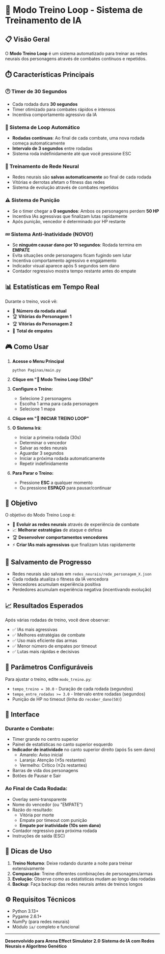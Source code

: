 # 🔄 Modo Treino Loop - Sistema de Treinamento de IA

## 📋 Visão Geral

O **Modo Treino Loop** é um sistema automatizado para treinar as redes neurais dos personagens através de combates contínuos e repetidos.

## ⏱️ Características Principais

### 🕐 Timer de 30 Segundos
- Cada rodada dura **30 segundos**
- Timer otimizado para combates rápidos e intensos
- Incentiva comportamento agressivo da IA

### 🔄 Sistema de Loop Automático
- **Rodadas contínuas**: Ao final de cada combate, uma nova rodada começa automaticamente
- **Intervalo de 3 segundos** entre rodadas
- Sistema roda indefinidamente até que você pressione ESC

### 🧠 Treinamento de Rede Neural
- Redes neurais são **salvas automaticamente** ao final de cada rodada
- Vitórias e derrotas afetam o fitness das redes
- Sistema de evolução através de combates repetidos

### ⚠️ Sistema de Punição
- Se o timer chegar a **0 segundos**: Ambos os personagens perdem **50 HP**
- Incentiva IAs agressivas que finalizam lutas rapidamente
- Após punição, vencedor é determinado por HP restante

### 💤 Sistema Anti-Inatividade (NOVO!)
- Se **ninguém causar dano por 10 segundos**: Rodada termina em **EMPATE**
- Evita situações onde personagens ficam fugindo sem lutar
- Incentiva comportamento agressivo e engajamento
- Indicador visual aparece após 5 segundos sem dano
- Contador regressivo mostra tempo restante antes do empate

## 📊 Estatísticas em Tempo Real

Durante o treino, você vê:
- 🔄 **Número da rodada atual**
- 🏆 **Vitórias do Personagem 1**
- 🏆 **Vitórias do Personagem 2**
- 🤝 **Total de empates**

## 🎮 Como Usar

1. **Acesse o Menu Principal**
   ```
   python Paginas/main.py
   ```

2. **Clique em "🔄 Modo Treino Loop (30s)"**

3. **Configure o Treino:**
   - Selecione 2 personagens
   - Escolha 1 arma para cada personagem
   - Selecione 1 mapa

4. **Clique em "🔄 INICIAR TREINO LOOP"**

5. **O Sistema Irá:**
   - Iniciar a primeira rodada (30s)
   - Determinar o vencedor
   - Salvar as redes neurais
   - Aguardar 3 segundos
   - Iniciar a próxima rodada automaticamente
   - Repetir indefinidamente

6. **Para Parar o Treino:**
   - Pressione **ESC** a qualquer momento
   - Ou pressione **ESPAÇO** para pausar/continuar

## 🎯 Objetivo

O objetivo do Modo Treino Loop é:
- 🧠 **Evoluir as redes neurais** através de experiência de combate
- 📈 **Melhorar estratégias** de ataque e defesa
- 🏆 **Desenvolver comportamentos vencedores**
- ⚡ **Criar IAs mais agressivas** que finalizam lutas rapidamente

## 💾 Salvamento de Progresso

- Redes neurais são salvas em `redes_neurais/rede_personagem_X.json`
- Cada rodada atualiza o fitness da IA vencedora
- Vencedores acumulam experiência positiva
- Perdedores acumulam experiência negativa (incentivando evolução)

## 📈 Resultados Esperados

Após várias rodadas de treino, você deve observar:
- ✅ IAs mais agressivas
- ✅ Melhores estratégias de combate
- ✅ Uso mais eficiente das armas
- ✅ Menor número de empates por timeout
- ✅ Lutas mais rápidas e decisivas

## 🔧 Parâmetros Configuráveis

Para ajustar o treino, edite `modo_treino.py`:
- `tempo_treino = 30.0` - Duração de cada rodada (segundos)
- `tempo_entre_rodadas >= 3.0` - Intervalo entre rodadas (segundos)
- Punição de HP no timeout (linha do `receber_dano(50)`)

## 🎨 Interface

### Durante o Combate:
- Timer grande no centro superior
- Painel de estatísticas no canto superior esquerdo
- **Indicador de inatividade** no canto superior direito (após 5s sem dano)
  - Amarelo: Aviso inicial
  - Laranja: Atenção (≤5s restantes)
  - Vermelho: Crítico (≤2s restantes)
- Barras de vida dos personagens
- Botões de Pausar e Sair

### Ao Final de Cada Rodada:
- Overlay semi-transparente
- Nome do vencedor (ou "EMPATE")
- Razão do resultado:
  - Vitória por morte
  - Empate por timeout com punição
  - **Empate por inatividade (10s sem dano)**
- Contador regressivo para próxima rodada
- Instruções de saída (ESC)

## 🚀 Dicas de Uso

1. **Treino Noturno**: Deixe rodando durante a noite para treinar extensivamente
2. **Comparação**: Treine diferentes combinações de personagens/armas
3. **Evolução**: Observe como as estatísticas mudam ao longo das rodadas
4. **Backup**: Faça backup das redes neurais antes de treinos longos

## ⚙️ Requisitos Técnicos

- Python 3.13+
- Pygame 2.6.1+
- NumPy (para redes neurais)
- Módulo `ia/` completo e funcional

---

**Desenvolvido para Arena Effect Simulator 2.0**
**Sistema de IA com Redes Neurais e Algoritmo Genético**
